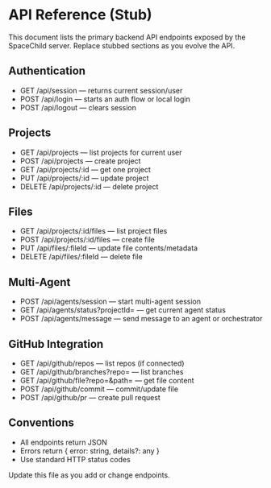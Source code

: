 # API Reference (Stub)

This document lists the primary backend API endpoints exposed by the SpaceChild server. Replace stubbed sections as you evolve the API.

## Authentication
- GET /api/session — returns current session/user
- POST /api/login — starts an auth flow or local login
- POST /api/logout — clears session

## Projects
- GET /api/projects — list projects for current user
- POST /api/projects — create project
- GET /api/projects/:id — get one project
- PUT /api/projects/:id — update project
- DELETE /api/projects/:id — delete project

## Files
- GET /api/projects/:id/files — list project files
- POST /api/projects/:id/files — create file
- PUT /api/files/:fileId — update file contents/metadata
- DELETE /api/files/:fileId — delete file

## Multi-Agent
- POST /api/agents/session — start multi-agent session
- GET /api/agents/status?projectId= — get current agent status
- POST /api/agents/message — send message to an agent or orchestrator

## GitHub Integration
- GET /api/github/repos — list repos (if connected)
- GET /api/github/branches?repo= — list branches
- GET /api/github/file?repo=&path= — get file content
- POST /api/github/commit — commit/update file
- POST /api/github/pr — create pull request

## Conventions
- All endpoints return JSON
- Errors return { error: string, details?: any }
- Use standard HTTP status codes

Update this file as you add or change endpoints.
